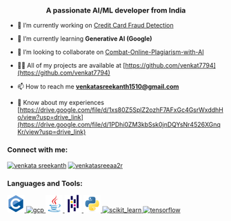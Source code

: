 <h3 align="center">A passionate AI/ML developer from India</h3>

- 🔭 I’m currently working on [Credit Card Fraud Detection](https://github.com/venkat7794/credit-card-fraud-detection.git)

- 🌱 I’m currently learning **Generative AI (Google)**

- 👯 I’m looking to collaborate on [Combat-Online-Plagiarism-with-AI](https://github.com/venkat7794/Combat-Online-Plagiarism-with-AI.git)

- 👨‍💻 All of my projects are available at [https://github.com/venkat7794](https://github.com/venkat7794)

- 📫 How to reach me **venkatasreekanth1510@gmail.com**

- 📄 Know about my experiences [https://drive.google.com/file/d/1xs80Z5SplZ2ozhF7AFxGc4GsrWxddhHo/view?usp=drive_link](https://drive.google.com/file/d/1PDhi0ZM3kbSsk0jnDQYsNr4526XGnqKr/view?usp=drive_link)

<h3 align="left">Connect with me:</h3>
<p align="left">
<a href="https://linkedin.com/in/venkata sreekanth" target="blank"><img align="center" src="https://raw.githubusercontent.com/rahuldkjain/github-profile-readme-generator/master/src/images/icons/Social/linked-in-alt.svg" alt="venkata sreekanth" height="30" width="40" /></a>
<a href="https://auth.geeksforgeeks.org/user/venkatasreeaa2r" target="blank"><img align="center" src="https://raw.githubusercontent.com/rahuldkjain/github-profile-readme-generator/master/src/images/icons/Social/geeks-for-geeks.svg" alt="venkatasreeaa2r" height="30" width="40" /></a>
</p>

<h3 align="left">Languages and Tools:</h3>
<p align="left"> <a href="https://www.cprogramming.com/" target="_blank" rel="noreferrer"> <img src="https://raw.githubusercontent.com/devicons/devicon/master/icons/c/c-original.svg" alt="c" width="40" height="40"/> </a> <a href="https://cloud.google.com" target="_blank" rel="noreferrer"> <img src="https://www.vectorlogo.zone/logos/google_cloud/google_cloud-icon.svg" alt="gcp" width="40" height="40"/> </a> <a href="https://www.java.com" target="_blank" rel="noreferrer"> <img src="https://raw.githubusercontent.com/devicons/devicon/master/icons/java/java-original.svg" alt="java" width="40" height="40"/> </a> <a href="https://pandas.pydata.org/" target="_blank" rel="noreferrer"> <img src="https://raw.githubusercontent.com/devicons/devicon/2ae2a900d2f041da66e950e4d48052658d850630/icons/pandas/pandas-original.svg" alt="pandas" width="40" height="40"/> </a> <a href="https://www.python.org" target="_blank" rel="noreferrer"> <img src="https://raw.githubusercontent.com/devicons/devicon/master/icons/python/python-original.svg" alt="python" width="40" height="40"/> </a> <a href="https://scikit-learn.org/" target="_blank" rel="noreferrer"> <img src="https://upload.wikimedia.org/wikipedia/commons/0/05/Scikit_learn_logo_small.svg" alt="scikit_learn" width="40" height="40"/> </a> <a href="https://www.tensorflow.org" target="_blank" rel="noreferrer"> <img src="https://www.vectorlogo.zone/logos/tensorflow/tensorflow-icon.svg" alt="tensorflow" width="40" height="40"/> </a> </p>
